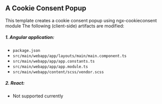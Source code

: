 
## A Cookie Consent Popup

This template creates a cookie consent popup using ngx-cookieconsent module
The following (client-side) artifacts are modified:

##### 1. Angular application:
 * `package.json`
 * `src/main/webapp/app/layouts/main/main.component.ts`
 * `src/main/webapp/app/app.constants.ts`
 * `src/main/webapp/app/app.module.ts`
 * `src/main/webapp/content/scss/vendor.scss`

##### 2. React:
 * Not supported currently
